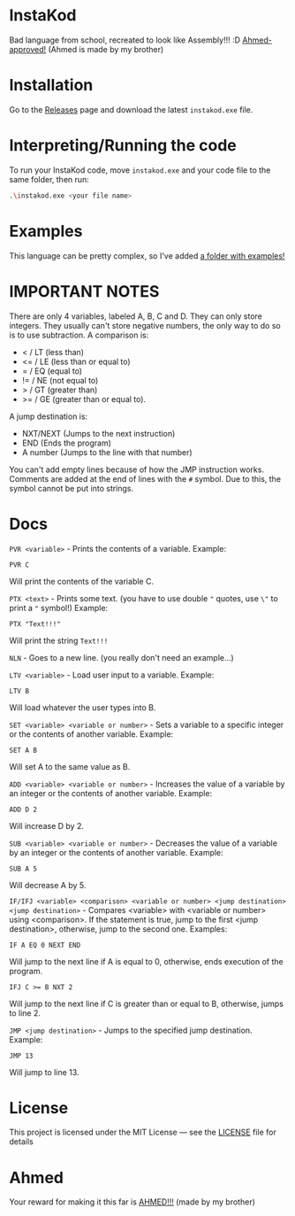# InstaKod

Bad language from school, recreated to look like Assembly!!! :D
[Ahmed-approved!](https://ermitavulpe.github.io/ask-ahmed) (Ahmed is made by my brother)

# Installation

Go to the [Releases](https://github.com/Pro-Haker/instakod/releases) page and download the latest `instakod.exe` file.

# Interpreting/Running the code

To run your InstaKod code, move `instakod.exe` and your code file to the same folder, then run:
```sh
.\instakod.exe <your file name>
```

# Examples

This language can be pretty complex, so I've added [a folder with examples!](https://github.com/Pro-Haker/instakod/blob/master/examples)

# IMPORTANT NOTES

There are only 4 variables, labeled A, B, C and D. They can only store integers. They usually can't store negative numbers, the only way to do so is to use subtraction.
A comparison is:
- < / LT (less than)
- <= / LE (less than or equal to)
- = / EQ (equal to)
- != / NE (not equal to)
- \> / GT (greater than)
- \>= / GE (greater than or equal to).

A jump destination is:
- NXT/NEXT (Jumps to the next instruction)
- END (Ends the program)
- A number (Jumps to the line with that number)

You can't add empty lines because of how the JMP instruction works.
Comments are added at the end of lines with the `#` symbol. Due to this, the symbol cannot be put into strings.

# Docs

`PVR <variable>` - Prints the contents of a variable. Example:
```instakod
PVR C
```
Will print the contents of the variable C.

`PTX <text>` - Prints some text. (you have to use double `"` quotes, use `\"` to print a `"` symbol!) Example:
```instakod
PTX "Text!!!"
```
Will print the string `Text!!!`

`NLN` - Goes to a new line.
(you really don't need an example...)

`LTV <variable>` - Load user input to a variable. Example:
```instakod
LTV B
```
Will load whatever the user types into B.

`SET <variable> <variable or number>` - Sets a variable to a specific integer or the contents of another variable. Example:
```instakod
SET A B
```
Will set A to the same value as B.

`ADD <variable> <variable or number>` - Increases the value of a variable by an integer or the contents of another variable. Example:
```instakod
ADD D 2
```
Will increase D by 2.

`SUB <variable> <variable or number>` - Decreases the value of a variable by an integer or the contents of another variable. Example:
```instakod
SUB A 5
```
Will decrease A by 5.

`IF/IFJ <variable> <comparison> <variable or number> <jump destination> <jump destination>` - Compares \<variable> with \<variable or number> using \<comparison>. If the statement is true, jump to the first \<jump destination>, otherwise, jump to the second one. Examples:
```instakod
IF A EQ 0 NEXT END
```
Will jump to the next line if A is equal to 0, otherwise, ends execution of the program.
```instakod
IFJ C >= B NXT 2
```
Will jump to the next line if C is greater than or equal to B, otherwise, jumps to line 2.

`JMP <jump destination>` - Jumps to the specified jump destination. Example:
```instakod
JMP 13
```
Will jump to line 13.

# License

This project is licensed under the MIT License — see the [LICENSE](https://github.com/Pro-Haker/instakod/blob/master/LICENSE) file for details

# Ahmed

Your reward for making it this far is [AHMED!!!](https://ermitavulpe.github.io/ask-ahmed) (made by my brother)

